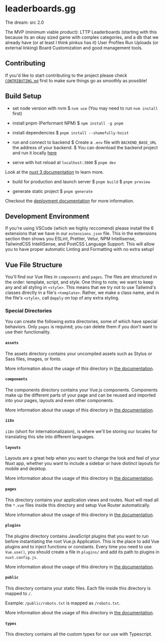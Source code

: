 # leaderboards.gg

The dream: src 2.0

The MVP (minimum viable product):
LTTP Leaderboards (starting with this because its an okay sized game with complex categories, and a db that we already have (or at least I think pinkus has it)
User Profiles
Run Uploads (or external linking)
Board Customization and good management tools.

## Contributing

If you'd like to start contributing to the project please check [`CONTRIBUTING.md`](https://github.com/leaderboardsgg/leaderboard-site/blob/main/CONTRIBUTING.md) first to make sure things go as smoothly as possible!

## Build Setup

- set node version with nvm
  $ `nvm use`
  (You may need to run `nvm install` first)

- install pnpm (Performant NPM)
  $ `npm install -g pnpm`

- install dependencies
  $ `pnpm install --shamefully-hoist`

- run and connect to backend
  $ Create a `.env` file with `BACKEND_BASE_URL` the address of your backend.
  $ You can download the backend project and run it locally [here](https://github.com/leaderboardsgg/leaderboard-backend)

- serve with hot reload at `localhost:3000`
  $ `pnpm dev`

Look at the [nuxt 3 documentation](https://v3.nuxtjs.org) to learn more.

- build for production and launch server
  $ `pnpm build`
  $ `pnpm preview`

- generate static project
  $ `pnpm generate`

Checkout the [deployment documentation](https://v3.nuxtjs.org/guide/deploy/presets) for more information.

## Development Environment

If you're using VSCode (which we highly reccomend) please install the 6 extensions that we have in our `extensions.json` file. This in the extensions section then shows you ESLint, Prettier, Vetur, NPM Intellisense, TailwindCSS IntelliSense, and PostCSS Language Support. This will allow you to have proper automatic Linting and Formatting with no extra setup!

## Vue File Structure

You'll find our Vue files in `components` and `pages`. The files are structured in the order: template, script, and style. One thing to note; we want to keep any and all styling in `<style>`. This means that we try not to use Tailwind's classes directly in a file's `<template>`. Rather, we make a class name, and in the file's `<style>`, call `@apply` on top of any extra styling.

### Special Directories

You can create the following extra directories, some of which have special behaviors. Only `pages` is required; you can delete them if you don't want to use their functionality.

#### `assets`

The assets directory contains your uncompiled assets such as Stylus or Sass files, images, or fonts.

More information about the usage of this directory in [the documentation](https://nuxtjs.org/docs/2.x/directory-structure/assets).

#### `components`

The components directory contains your Vue.js components. Components make up the different parts of your page and can be reused and imported into your pages, layouts and even other components.

More information about the usage of this directory in [the documentation](https://nuxtjs.org/docs/2.x/directory-structure/components).

#### `i18n`

`i18n` (short for internationalizaion), is where we'll be storing our locales for translating this site into different languages.

#### `layouts`

Layouts are a great help when you want to change the look and feel of your Nuxt app, whether you want to include a sidebar or have distinct layouts for mobile and desktop.

More information about the usage of this directory in [the documentation](https://nuxtjs.org/docs/2.x/directory-structure/layouts).

#### `pages`

This directory contains your application views and routes. Nuxt will read all the `*.vue` files inside this directory and setup Vue Router automatically.

More information about the usage of this directory in [the documentation](https://nuxtjs.org/docs/2.x/get-started/routing).

#### `plugins`

The plugins directory contains JavaScript plugins that you want to run before instantiating the root Vue.js Application. This is the place to add Vue plugins and to inject functions or constants. Every time you need to use `Vue.use()`, you should create a file in `plugins/` and add its path to plugins in `nuxt.config.js`.

More information about the usage of this directory in [the documentation](https://nuxtjs.org/docs/2.x/directory-structure/plugins).

#### `public`

This directory contains your static files. Each file inside this directory is mapped to `/`.

Example: `/public/robots.txt` is mapped as `/robots.txt`.

More information about the usage of this directory in [the documentation](https://nuxtjs.org/docs/2.x/directory-structure/static).

#### `types`

This directory contains all the custom types for our use with Typescript.
